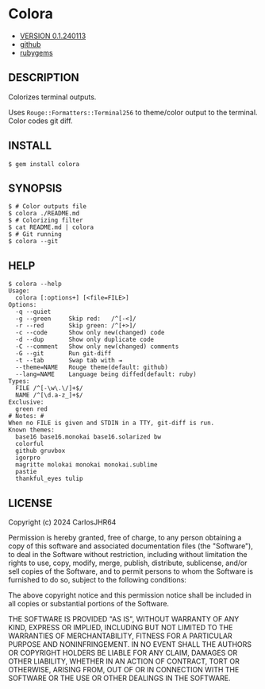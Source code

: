 # Colora

* [VERSION 0.1.240113](https://github.com/carlosjhr64/colora/releases)
* [github](https://www.github.com/carlosjhr64/colora)
* [rubygems](https://rubygems.org/carlosjhr64/colora)

## DESCRIPTION

Colorizes terminal outputs.

Uses `Rouge::Formatters::Terminal256` to theme/color output to the terminal.
Color codes git diff.

## INSTALL
```console
$ gem install colora
```
## SYNOPSIS
```console
$ # Color outputs file
$ colora ./README.md
$ # Colorizing filter
$ cat README.md | colora
$ # Git running
$ colora --git
```
## HELP
```console
$ colora --help
Usage:
  colora [:options+] [<file=FILE>]
Options:
  -q --quiet
  -g --green   	 Skip red:   /^[-<]/
  -r --red     	 Skip green: /^[+>]/
  -c --code    	 Show only new(changed) code
  -d --dup     	 Show only duplicate code
  -C --comment 	 Show only new(changed) comments
  -G --git     	 Run git-diff
  -t --tab     	 Swap tab with ⇥
  --theme=NAME 	 Rouge theme(default: github)
  --lang=NAME  	 Language being diffed(default: ruby)
Types:
  FILE /^[-\w\.\/]+$/
  NAME /^[\d.a-z_]+$/
Exclusive:
  green red
# Notes: #
When no FILE is given and STDIN in a TTY, git-diff is run.
Known themes:
  base16 base16.monokai base16.solarized bw
  colorful
  github gruvbox
  igorpro
  magritte molokai monokai monokai.sublime
  pastie
  thankful_eyes tulip
```
## LICENSE

Copyright (c) 2024 CarlosJHR64

Permission is hereby granted, free of charge,
to any person obtaining a copy of this software and
associated documentation files (the "Software"),
to deal in the Software without restriction,
including without limitation the rights
to use, copy, modify, merge, publish, distribute, sublicense, and/or sell
copies of the Software, and
to permit persons to whom the Software is furnished to do so,
subject to the following conditions:

The above copyright notice and this permission notice
shall be included in all copies or substantial portions of the Software.

THE SOFTWARE IS PROVIDED "AS IS",
WITHOUT WARRANTY OF ANY KIND, EXPRESS OR IMPLIED,
INCLUDING BUT NOT LIMITED TO THE WARRANTIES OF MERCHANTABILITY,
FITNESS FOR A PARTICULAR PURPOSE AND NONINFRINGEMENT.
IN NO EVENT SHALL THE AUTHORS OR COPYRIGHT HOLDERS BE LIABLE FOR ANY CLAIM,
DAMAGES OR OTHER LIABILITY, WHETHER IN AN ACTION OF CONTRACT,
TORT OR OTHERWISE, ARISING FROM, OUT OF OR IN CONNECTION WITH
THE SOFTWARE OR THE USE OR OTHER DEALINGS IN THE SOFTWARE.

